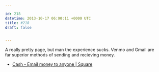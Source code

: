 ```yaml
---

id: 218
datetime: 2013-10-17 06:00:11 +0000 UTC
title: #218
draft: false


---
```


A really pretty page, but man the experience sucks. Venmo and Gmail are far superior methods of sending and recieving money. 

 
 * [Cash - Email money to anyone | Square](https://square.com/cash)



